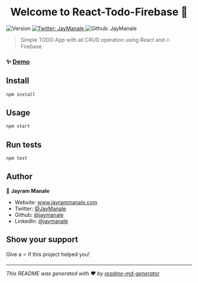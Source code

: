 <h1 align="center">Welcome to React-Todo-Firebase 👋</h1>
<p>
  <img alt="Version" src="https://img.shields.io/badge/version-1.0.0-blue.svg?cacheSeconds=2592000" />
  <a href="https://twitter.com/JayManale" target="_blank">
    <img alt="Twitter: JayManale" src="https://img.shields.io/twitter/follow/JayManale.svg?style=social" />
  </a>
  <img alt="Github: JayManale" src="https://img.shields.io/github/last-commit/jaymanale/react-todo-firebase" />
</p>

> Simple TODO App with all CRUD operation using React and :fire: Firebase

### ✨ [Demo](https://react-todo-firebase.netlify.app/)

## Install

```sh
npm install
```

## Usage

```sh
npm start
```

## Run tests

```sh
npm test
```

## Author

:man: **Jayram Manale**

- Website: www.jayrammanale.com
- Twitter: [@JayManale](https://twitter.com/JayManale)
- Github: [@jaymanale](https://github.com/jaymanale)
- LinkedIn: [@jaymanale](https://linkedin.com/in/jayram-manale)

## Show your support

Give a ⭐️ if this project helped you!

***	
_This README was generated with ❤️ by [readme-md-generator](https://github.com/kefranabg/readme-md-generator)_
